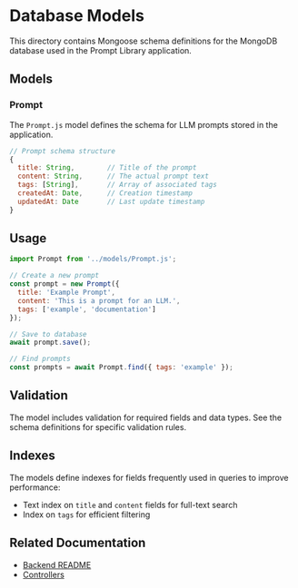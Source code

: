 # Database Models

This directory contains Mongoose schema definitions for the MongoDB database used in the Prompt Library application.

## Models

### Prompt

The `Prompt.js` model defines the schema for LLM prompts stored in the application.

```javascript
// Prompt schema structure
{
  title: String,        // Title of the prompt
  content: String,      // The actual prompt text
  tags: [String],       // Array of associated tags
  createdAt: Date,      // Creation timestamp
  updatedAt: Date       // Last update timestamp
}
```

## Usage

```javascript
import Prompt from '../models/Prompt.js';

// Create a new prompt
const prompt = new Prompt({
  title: 'Example Prompt',
  content: 'This is a prompt for an LLM.',
  tags: ['example', 'documentation']
});

// Save to database
await prompt.save();

// Find prompts
const prompts = await Prompt.find({ tags: 'example' });
```

## Validation

The model includes validation for required fields and data types. See the schema definitions for specific validation rules.

## Indexes

The models define indexes for fields frequently used in queries to improve performance:

- Text index on `title` and `content` fields for full-text search
- Index on `tags` for efficient filtering

## Related Documentation

- [Backend README](../../README.md)
- [Controllers](../controllers/README.md)